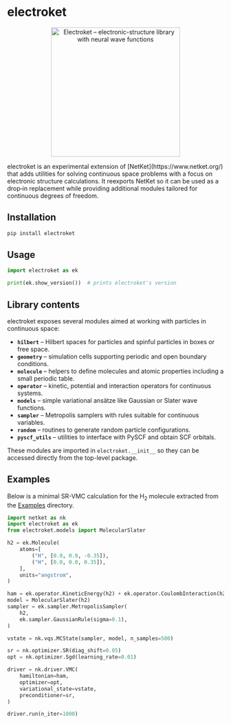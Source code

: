 
# electroket
<p align="center">
  <img src="docs/assets/electroket_logo.png"
       alt="Electroket – electronic-structure library with neural wave functions"
       width="300">
</p>  
electroket is an experimental extension of
[NetKet](https://www.netket.org/) that adds utilities for solving continuous
space problems with a focus on electronic structure calculations.  It reexports
NetKet so it can be used as a drop‑in replacement while providing additional
modules tailored for continuous degrees of freedom.

## Installation

```bash
pip install electroket
```

## Usage

```python
import electroket as ek

print(ek.show_version())  # prints electroket's version
```

## Library contents

electroket exposes several modules aimed at working with particles in continuous
space:

- **`hilbert`** – Hilbert spaces for particles and spinful particles in boxes or
  free space.
- **`geometry`** – simulation cells supporting periodic and open boundary
  conditions.
- **`molecule`** – helpers to define molecules and atomic properties including
  a small periodic table.
- **`operator`** – kinetic, potential and interaction operators for continuous
  systems.
- **`models`** – simple variational ansätze like Gaussian or Slater wave
  functions.
- **`sampler`** – Metropolis samplers with rules suitable for continuous
  variables.
- **`random`** – routines to generate random particle configurations.
- **`pyscf_utils`** – utilities to interface with PySCF and obtain SCF
  orbitals.

These modules are imported in ``electroket.__init__`` so they can be accessed directly
from the top-level package.
## Examples

Below is a minimal SR-VMC calculation for the H$_2$ molecule extracted from the
[Examples](Examples) directory.

```python
import netket as nk
import electroket as ek
from electroket.models import MolecularSlater

h2 = ek.Molecule(
    atoms=[
        ("H", [0.0, 0.0, -0.35]),
        ("H", [0.0, 0.0, 0.35]),
    ],
    units="angstrom",
)

ham = ek.operator.KineticEnergy(h2) + ek.operator.CoulombInteraction(h2)
model = MolecularSlater(h2)
sampler = ek.sampler.MetropolisSampler(
    h2,
    ek.sampler.GaussianRule(sigma=0.1),
)

vstate = nk.vqs.MCState(sampler, model, n_samples=500)

sr = nk.optimizer.SR(diag_shift=0.05)
opt = nk.optimizer.Sgd(learning_rate=0.01)

driver = nk.driver.VMC(
    hamiltonian=ham,
    optimizer=opt,
    variational_state=vstate,
    preconditioner=sr,
)

driver.run(n_iter=1000)
```
